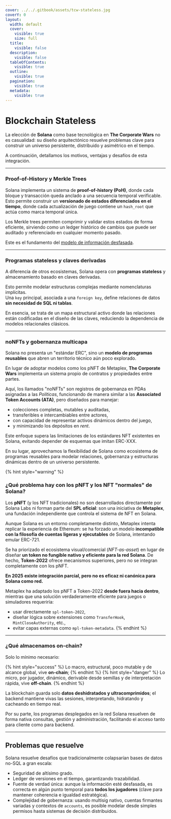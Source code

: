 ```yaml
---
cover: ../../.gitbook/assets/tcw-stateless.jpg
coverY: 0
layout:
  width: default
  cover:
    visible: true
    size: full
  title:
    visible: false
  description:
    visible: false
  tableOfContents:
    visible: true
  outline:
    visible: true
  pagination:
    visible: true
  metadata:
    visible: true
---
```


# Blockchain Stateless

La elección de **Solana** como base tecnológica en **The Corporate Wars** no es casualidad: su diseño arquitectónico resuelve problemas clave para construir un universo persistente, distribuido y asimétrico en el tiempo.

A continuación, detallamos los motivos, ventajas y desafíos de esta integración.

***

### Proof-of-History y Merkle Trees

Solana implementa un sistema de **proof-of-history (PoH)**, donde cada bloque y transacción queda anclado a una secuencia temporal verificable. Esto permite construir un **versionado de estados diferenciados en el tiempo**, donde cada actualización de juego contiene un `hash_root` que actúa como marca temporal única.

Los Merkle trees permiten comprimir y validar estos estados de forma eficiente, sirviendo como un ledger histórico de cambios que puede ser auditado y referenciado en cualquier momento pasado.

Este es el fundamento del [modelo de información desfasada](outdated-information-model.md).

***

### Programas stateless y claves derivadas

A diferencia de otros ecosistemas, Solana opera con **programas stateless** y almacenamiento basado en claves derivadas.

Esto permite modelar estructuras complejas mediante nomenclaturas implícitas.\
Una `key` principal, asociada a una `foreign key`, define relaciones de datos **sin necesidad de SQL ni tablas**.

En esencia, se trata de un mapa estructural activo donde las relaciones están codificadas en el diseño de las claves, reduciendo la dependencia de modelos relacionales clásicos.

***

### noNFTs y gobernanza multicapa

Solana no presenta un "estándar ERC", sino un **modelo de programas reusables** que abren un territorio técnico aún poco explorado.

En lugar de adoptar modelos como los pNFT de Metaplex, **The Corporate Wars** implementa un sistema propio de contratos y propiedades entre partes.

Aquí, los llamados "noNFTs" son registros de gobernanza en PDAs asignadas a las _Políticas_, funcionando de manera similar a las **Associated Token Accounts (ATA)**, pero diseñados para manejar:

* colecciones completas, mutables y auditadas,
* transferibles e intercambiables entre actores,
* con capacidad de representar activos dinámicos dentro del juego,
* y minimizando los depósitos en _rent_.

Este enfoque supera las limitaciones de los estándares NFT existentes en Solana, evitando depender de esquemas que imitan ERC-XXX.

En su lugar, aprovechamos la flexibilidad de Solana como ecosistema de programas reusables para modelar relaciones, gobernanza y estructuras dinámicas dentro de un universo persistente.

{% hint style="warning" %}
### ¿Qué problema hay con los pNFT y los NFT "normales" de Solana?

Los **pNFT** (y los NFT tradicionales) no son desarrollados directamente por Solana Labs ni forman parte del **SPL oficial**: son una iniciativa de **Metaplex**, una fundación independiente que controla el sistema de NFT en Solana.

Aunque Solana es un entorno completamente distinto, Metaplex intenta replicar la experiencia de Ethereum: se ha forzado un modelo **incompatible con la filosofía de cuentas ligeras y ejecutables** de Solana, intentando emular ERC-721.

Se ha priorizado el ecosistema visual/comercial (_NFT-as-asset_) en lugar de diseñar **un token no fungible nativo y eficiente para la red Solana**. De hecho, **Token-2022** ofrece mecanismos superiores, pero no se integran completamente con los pNFT.

**En 2025 existe integración parcial, pero no es eficaz ni canónica para Solana como red.**

Metaplex ha adaptado los pNFT a Token-2022 **desde fuera hacia dentro**, mientras que una solución verdaderamente eficiente para juegos o simuladores requeriría:

- usar directamente `spl-token-2022`,  
- diseñar lógica sobre extensiones como `TransferHook`, `MintCloseAuthority`, etc.,  
- evitar capas externas como `mpl-token-metadata`.
{% endhint %}

***

### ¿Qué almacenamos on-chain?

Solo lo mínimo necesario:

{% hint style="success" %}
Lo macro, estructural, poco mutable y de alcance global, vive **on-chain**;
{% endhint %}
{% hint style="danger" %}
Lo micro, por jugador, dinámico, derivable desde semillas y de interpretación rápida, vive **off-chain**.
{% endhint %}

La blockchain guarda solo **datos deshidratados y ultracomprimidos**; el backend mantiene vivas las sesiones, interpretando, hidratando y cacheando en tiempo real.

Por su parte, los programas desplegados en la red Solana resuelven de forma nativa consultas, gestión y administración, facilitando el acceso tanto para cliente como para backend.

***

## Problemas que resuelve

Solana resuelve desafíos que tradicionalmente colapsarían bases de datos no-SQL a gran escala:

* Seguridad de altísimo grado.
* Ledger de versiones en el tiempo, garantizando trazabilidad.
* Fuente de verdad única: aunque la información esté desfasada, es correcta en algún punto temporal para **todos los jugadores** (clave para mantener coherencia e igualdad estratégica).
* Complejidad de gobernanza: usando multisig nativo, cuentas firmantes variadas y contextos de `accounts`, es posible modelar desde simples permisos hasta sistemas de decisión distribuidos.
